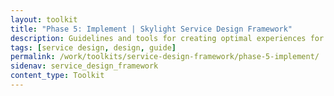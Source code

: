 ```yaml
---
layout: toolkit
title: "Phase 5: Implement | Skylight Service Design Framework"
description: Guidelines and tools for creating optimal experiences for both users and your organization.
tags: [service design, design, guide]
permalink: /work/toolkits/service-design-framework/phase-5-implement/
sidenav: service_design_framework
content_type: Toolkit
---
```


